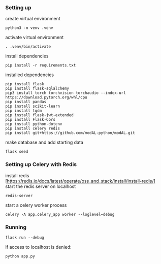 ### Setting up
create virtual environment
```
python3 -m venv .venv
```
activate virtual environment
```
. .venv/bin/activate
```
install dependencies
```
pip install -r requirements.txt
```
installed dependencies
```
pip install flask
pip install flask-sqlalchemy
pip3 install torch torchvision torchaudio --index-url https://download.pytorch.org/whl/cpu
pip install pandas
pip install scikit-learn
pip install tqdm
pip install flask-jwt-extended
pip install Flask-Cors
pip install python-dotenv
pip install celery redis
pip install git+https://github.com/modAL-python/modAL.git
```

make database and add starting data
```
flask seed
```

### Setting up Celery with Redis
install redis [https://redis.io/docs/latest/operate/oss_and_stack/install/install-redis/]
start the redis server on localhost
```
redis-server
```
start a celery worker process
```
celery -A app.celery_app worker --loglevel=debug
```

### Running
```
flask run --debug 
```

If access to localhost is denied:
```
python app.py
```